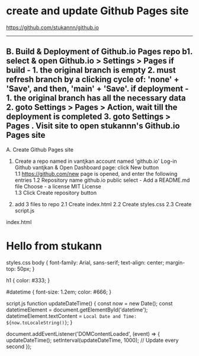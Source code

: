 #  create and update Github Pages site
https://github.com/stukannn/github.io

--------------------------------------------------------------------------------------------------------------------
B.   Build & Deployment of Github.io Pages repo
b1.  select & open Github.io > Settings > Pages
      if build      - 1.  the original branch is empty
                      2.  must refresh branch by a clicking cycle of: 'none' + 'Save', and then, 'main' + 'Save'.
      if deployment - 1.  the original branch has all the necessary data
                      2.  goto Settings > Pages > Action, wait till the deployment is completed
                      3.  goto Settings > Pages . Visit site to open stukannn's Github.io Pages site
--------------------------------------------------------------------------------------------------------------------

A.   Create Github Pages site
1.   Create a repo named in vantjkan account named  'github.io'
     Log-in Github vantjkan & Open Dashboard page:  click  New  button    
1.1   https://github.com/new page is opened, and enter the following entries
1.2   Repository name     github.io
                          public
                          select - Add a README.md file
                          Choose - a license   MIT License                   
1.3    Click  Create repository  button

2.  add 3 files to repo
   2.1  Create index.html 
   2.2  Create styles.css 
   2.3  Create script.js 

index.html
<!DOCTYPE html>
<html lang="en">                     
<head>
    <meta charset="UTF-8">
    <meta name="viewport" content="width=device-width, initial-scale=1.0">
    <title>Welcome to Stukann's Page</title>
    <link rel="stylesheet" href="styles.css">
    <script src="script.js" defer></script>
</head>
<body>
    <h1>Hello from stukann</h1>
    <p id="datetime"></p>
</body>
</html>

styles.css
body {
    font-family: Arial, sans-serif;
    text-align: center;
    margin-top: 50px;
}

h1 {
    color: #333;
}

#datetime {
    font-size: 1.2em;
    color: #666;
}

script.js
function updateDateTime() {
    const now = new Date();
    const datetimeElement = document.getElementById('datetime');
    datetimeElement.textContent = `Local Date and Time: ${now.toLocaleString()}`;
}

document.addEventListener('DOMContentLoaded', (event) => {
    updateDateTime();
    setInterval(updateDateTime, 1000); // Update every second
});
